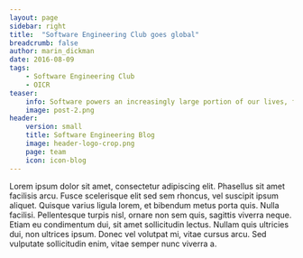 ```yaml
---
layout: page
sidebar: right
title:  "Software Engineering Club goes global"
breadcrumb: false
author: marin_dickman
date: 2016-08-09
tags:
    - Software Engineering Club
    - OICR
teaser:
    info: Software powers an increasingly large portion of our lives, from the phones in our hands to the computers we work at to the cars we drive. The engineering expertise behind all these tools has, unsurprisingly, become a hot commodity.
    image: post-2.png
header: 
    version: small
    title: Software Engineering Blog
    image: header-logo-crop.png
    page: team
    icon: icon-blog
---
```

Lorem ipsum dolor sit amet, consectetur adipiscing elit. Phasellus sit amet facilisis arcu. Fusce scelerisque elit sed sem rhoncus, vel suscipit ipsum aliquet. Quisque varius ligula lorem, et bibendum metus porta quis. Nulla facilisi. Pellentesque turpis nisl, ornare non sem quis, sagittis viverra neque. Etiam eu condimentum dui, sit amet sollicitudin lectus. Nullam quis ultricies dui, non ultrices ipsum. Donec vel volutpat mi, vitae cursus arcu. Sed vulputate sollicitudin enim, vitae semper nunc viverra a. 